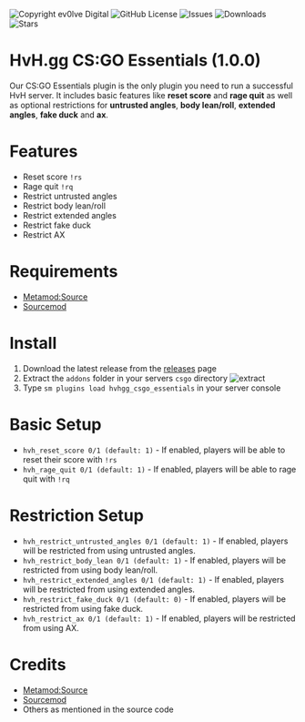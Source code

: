 ![Copyright ev0lve Digital](https://img.shields.io/badge/Copyright-ev0lve%20Digital-blue) ![GitHub License](https://img.shields.io/github/license/HvH-gg/CSGO-Essentials) ![Issues](https://img.shields.io/github/issues/HvH-gg/CSGO-Essentials) ![Downloads](https://img.shields.io/github/downloads/HvH-gg/CSGO-Essentials/total) ![Stars](https://img.shields.io/github/stars/HvH-gg/CSGO-Essentials)

# HvH.gg CS:GO Essentials (1.0.0)

Our CS:GO Essentials plugin is the only plugin you need to run a successful HvH server. It includes basic features like **reset score** and **rage quit** as well as optional restrictions for **untrusted angles**, **body lean/roll**, **extended angles**, **fake duck** and **ax**.

# Features
- Reset score `!rs`
- Rage quit `!rq`
- Restrict untrusted angles
- Restrict body lean/roll
- Restrict extended angles
- Restrict fake duck
- Restrict AX

# Requirements
- [Metamod:Source](https://www.sourcemm.net/downloads.php/?branch=stable)
- [Sourcemod](https://www.sourcemod.net/downloads.php?branch=stable)

# Install
1. Download the latest release from the [releases](https://github.com/HvH-gg/CSGO-Essentials/releases) page
2. Extract the `addons` folder in your servers `csgo` directory
![extract](https://du.hurenso.hn/r/63EGKE.png)
3. Type `sm plugins load hvhgg_csgo_essentials` in your server console

# Basic Setup
- `hvh_reset_score 0/1 (default: 1)` - If enabled, players will be able to reset their score with `!rs`
- `hvh_rage_quit 0/1 (default: 1)` - If enabled, players will be able to rage quit with `!rq`
# Restriction Setup
- `hvh_restrict_untrusted_angles 0/1 (default: 1)` - If enabled, players will be restricted from using untrusted angles.
- `hvh_restrict_body_lean 0/1 (default: 1)` - If enabled, players will be restricted from using body lean/roll.
- `hvh_restrict_extended_angles 0/1 (default: 1)` - If enabled, players will be restricted from using extended angles.
- `hvh_restrict_fake_duck 0/1 (default: 0)` - If enabled, players will be restricted from using fake duck.
- `hvh_restrict_ax 0/1 (default: 1)` - If enabled, players will be restricted from using AX.

# Credits
- [Metamod:Source](https://www.sourcemm.net/)
- [Sourcemod](https://www.sourcemod.net/)
- Others as mentioned in the source code